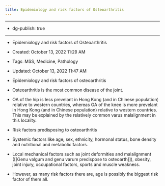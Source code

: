 ```yaml
---
title: Epidemiology and risk factors of Osteoarthritis
---
```


- --

- dg-publish: true

- --

- Epidemiology and risk factors of Osteoarthritis

- Created: October 13, 2022 11:29 AM

- Tags: MSS, Medicine, Pathology

- Updated: October 13, 2022 11:47 AM

- Epidemiology and risk factors of osteoarthritis

- Osteoarthritis is the most common disease of the joint.

- OA of the hip is less prevelant in Hong Kong (and in Chinese population) relative to western countries, whereas OA of the knee is more prevelant in Hong Kong (and in Chinese population) relative to western countries. This may be explained by the relatively common varus malalignment in this locality.

- Risk factors predisposing to osteoarthritis

- Systemic factors like age, sex, ethnicity, hormonal status, bone density and nutritional and metabolic factors.

- Local mechanical factors such as joint deformities and malalignment ([[Genu valgum and genu varum predispose to osteoarth]]), obesity, joint injury, occupational factors, sports and muscle weakness.

- However, as many risk factors there are, age is possibly the biggest risk factor of them all.

